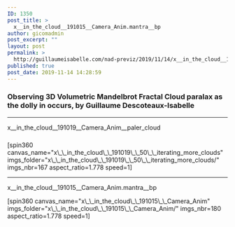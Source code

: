 ```yaml
---
ID: 1350
post_title: >
  x__in_the_cloud__191015__Camera_Anim.mantra__bp
author: gicomadmin
post_excerpt: ""
layout: post
permalink: >
  http://guillaumeisabelle.com/nad-previz/2019/11/14/x__in_the_cloud__191015__camera_anim-mantra__bp/
published: true
post_date: 2019-11-14 14:28:59
---
```

<!-- wp:heading {"level":3} -->

### Observing 3D Volumetric Mandelbrot Fractal Cloud paralax as the dolly in occurs, by Guillaume Descoteaux-Isabelle

<!-- /wp:heading -->

<!-- wp:separator -->

<hr class="wp-block-separator" />

<!-- /wp:separator -->

<!-- wp:paragraph -->

x\_\_in_the_cloud\_\_191019\_\_Camera_Anim\_\_paler_cloud

<!-- /wp:paragraph -->

<!-- wp:block {"ref":1357} /-->

<!-- wp:heading {"level":3} -->

### 

<!-- /wp:heading -->

<!-- wp:shortcode --> [spin360 canvas_name="x\_\_in_the_cloud\_\_191019\_\_50\_\_iterating_more_clouds" imgs_folder="x\_\_in_the_cloud\_\_191019\_\_50\_\_iterating_more_clouds/" imgs_nbr=167 aspect_ratio=1.778 speed=1] 

<!-- /wp:shortcode -->

<!-- wp:separator -->

<hr class="wp-block-separator" />

<!-- /wp:separator -->

<!-- wp:paragraph -->

x\_\_in_the_cloud\_\_191015\_\_Camera_Anim.mantra\_\_bp

<!-- /wp:paragraph -->

<!-- wp:shortcode --> [spin360 canvas_name="x\_\_in_the_cloud\_\_191015\_\_Camera_Anim" imgs_folder="x\_\_in_the_cloud\_\_191015\_\_Camera_Anim/" imgs_nbr=180 aspect_ratio=1.778 speed=1] 

<!-- /wp:shortcode -->